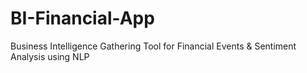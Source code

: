 # BI-Financial-App
Business Intelligence Gathering Tool for Financial Events &amp; Sentiment Analysis using NLP
